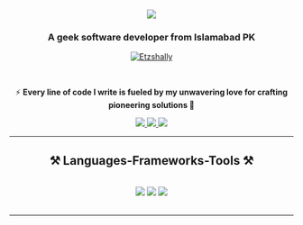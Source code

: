 <h1 align="center">
    <img src="https://readme-typing-svg.herokuapp.com/?font=Righteous&size=35&center=true&vCenter=true&width=500&height=70&duration=4000&lines=Hi+There!+🌐;+I'm+Shahpaal!;" />
</h1>

<h3 align="center">A geek software developer from Islamabad PK</h3>

<p align="center"> <a href="https://github-profile-trophy.vercel.app/?username=etzshally&theme=onedark&row=1&column=6"><img src="https://github-profile-trophy.vercel.app/?username=etzshally&theme=onedark&row=1&column=6" alt="Etzshally" /></a> </p>

<br/>

<div align="center">

 ⚡ **Every line of code I write is fueled by my unwavering love for crafting pioneering solutions 🚀**
 
 </div>
 
<div align="center"> 
  <a href="mailto:shahpaal10@hotmail.com">
    <img src="https://img.shields.io/badge/Gmail-333333?style=for-the-badge&logo=gmail&logoColor=red" />
  </a>
  <a href="https://pk.linkedin.com/in/raja-shahpaal-5741b91bb" target="_blank">
    <img src="https://img.shields.io/badge/LinkedIn-0077B5?style=for-the-badge&logo=linkedin&logoColor=white" target="_blank" />
  </a>
  <a href="https://portfolio-etzshally.vercel.app/" target="_blank">
     <img src="https://img.shields.io/badge/Portfolio-FF5722?style=for-the-badge&logo=todoist&logoColor=white" target="_blank" />
  </a>
</div>

 <hr/>
 
<h2 align="center">⚒️ Languages-Frameworks-Tools ⚒️</h2>
<br/>

<div align="center">
    <img src="https://skillicons.dev/icons?i=react,nodejs,github,python,javascript,typescript,express,firebase,mongodb,nest" />
    <img src="https://skillicons.dev/icons?i=mui,npm,mysql,flask,html,css,vscode,figma,git" />
    <img src="https://skillicons.dev/icons?i=next,postman,tailwind,vercel,ubuntu,docker" />
</div>

<br/>
<hr/>

<!-- <div align="center">
    <h2>🐍 My Contributions 🐍</h2>
    <br>
    <img alt="snake eating my contributions"
        src="https://raw.githubusercontent.com/Etzshally/Etzshally/output/github-contribution-grid-snake.svg" />

    <br /><br /><br />
</div>

<hr />

<h2 align="center">⚡ Stats ⚡</h2>
<br>
<div align=center>
    <img width=390 height=170
        src="https://github-readme-stats-salesp07.vercel.app/api?username=etzshally&count_private=true&show_icons=true&theme=dark&rank_icon=github&border_radius=10"
        alt="readme stats" />
    <img width=325 height=170 align="center"
        src="https://github-readme-stats-salesp07.vercel.app/api/top-langs/?username=etzshally&hide=SCSS,CSS,HTML&lang_count=10&layout=compact&theme=dark&border_radius=10&size_weight=0.5&count_weight=0.5&exclude_repo=github-readme-stats"
        alt="top langs" />
</div>

<br /><br />
<hr />

<br /> -->

<!--
**Etzshally/Etzshally** is a ✨ _special_ ✨ repository because its `README.md` (this file) appears on your GitHub profile.

Here are some ideas to get you started:

- 🔭 I’m currently working on ...
- 🌱 I’m currently learning ...
- 👯 I’m looking to collaborate on ...
- 🤔 I’m looking for help with ...
- 💬 Ask me about ...
- 📫 How to reach me: ...
- 😄 Pronouns: ...
- ⚡ Fun fact: ...
-->

